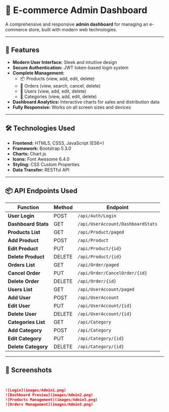 # 🛒 E-commerce Admin Dashboard

A comprehensive and responsive **admin dashboard** for managing an e-commerce store, built with modern web technologies.

---

## 🌟 Features

- **Modern User Interface:** Sleek and intuitive design  
- **Secure Authentication:** JWT token-based login system  
- **Complete Management:**  
  - 📦 Products (view, add, edit, delete)  
  - 🛒 Orders (view, search, cancel, delete)  
  - 👥 Users (view, add, edit, delete)  
  - 📂 Categories (view, add, edit, delete)  
- **Dashboard Analytics:** Interactive charts for sales and distribution data  
- **Fully Responsive:** Works on all screen sizes and devices  

---

## 🛠 Technologies Used

- **Frontend:** HTML5, CSS3, JavaScript (ES6+)  
- **Framework:** Bootstrap 5.3.0  
- **Charts:** Chart.js  
- **Icons:** Font Awesome 6.4.0  
- **Styling:** CSS Custom Properties  
- **Data Transfer:** RESTful API  

---

## 📦 API Endpoints Used

| Function          | Method | Endpoint                                |
|-------------------|--------|-----------------------------------------|
| **User Login**    | POST   | `/api/Auth/Login`                       |
| **Dashboard Stats** | GET   | `/api/UserAccount/DashboardStats`       |
| **Products List** | GET    | `/api/Product/paged`                    |
| **Add Product**   | POST   | `/api/Product`                          |
| **Edit Product**  | PUT    | `/api/Product/{id}`                     |
| **Delete Product**| DELETE | `/api/Product/{id}`                     |
| **Orders List**   | GET    | `/api/Order/paged`                      |
| **Cancel Order**  | PUT    | `/api/Order/CancelOrder/{id}`           |
| **Delete Order**  | DELETE | `/api/Order/{id}`                       |
| **Users List**    | GET    | `/api/UserAccount/paged`                |
| **Add User**      | POST   | `/api/UserAccount`                      |
| **Edit User**     | PUT    | `/api/UserAccount/{id}`                 |
| **Delete User**   | DELETE | `/api/UserAccount/{id}`                 |
| **Categories List** | GET  | `/api/Category`                         |
| **Add Category**  | POST   | `/api/Category`                         |
| **Edit Category** | PUT    | `/api/Category/{id}`                    |
| **Delete Category**| DELETE| `/api/Category/{id}`                    |

---

## 📸 Screenshots



```markdown


![Login](images/Admin1.png)
![Dashboard Preview](images/Admin2.png)
![Products Management](images/Admin3.png)
![Orders Management](images/Admin5.png)

